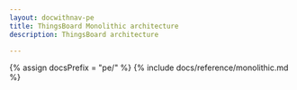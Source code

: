 ```yaml
---
layout: docwithnav-pe
title: ThingsBoard Monolithic architecture
description: ThingsBoard architecture

---
```


{% assign docsPrefix = "pe/" %}
{% include docs/reference/monolithic.md %}